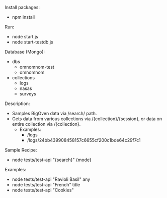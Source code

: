 Install packages:
* npm install

Run:
* node start.js
* node start-testdb.js

Database (Mongo):
* dbs
  * omnomnom-test
  * omnomnom
* collections
  * logs
  * nasas
  * surveys

Description:
* Samples BigOven data via /search/ path.
* Gets data from various collections via /{collection}/{session}, or data on entire collection via /{collection}.
  * Examples:
    * /logs
    * /logs/24bb439908458157c6655cf200c1bde64c29f7c1

Sample Recipe:
* node tests/test-api "{search}" {mode}

Examples:
* node tests/test-api "Ravioli Basil" any
* node tests/test-api "French" title
* node tests/test-api "Cookies"
